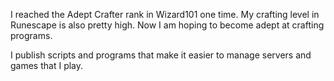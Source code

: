 I reached the Adept Crafter rank in Wizard101 one time. My crafting level in Runescape is also pretty high. Now I am hoping to become adept at crafting programs.

I publish scripts and programs that make it easier to manage servers and games that I play.

<!---
tarlac-adept-crafter/tarlac-adept-crafter is a ✨ special ✨ repository because its `README.md` (this file) appears on your GitHub profile.
You can click the Preview link to take a look at your changes.
--->
